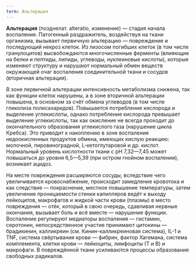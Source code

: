 ```yaml
---
term: Альтерация
---
```

**Альтерация** (позднелат. alteratio, изменение) — стадия начала воспаления. Патогенный раздражитель, воздействуя на ткани организма, вызывает первичную альтерацию — повреждение и последующий некроз клеток. Из лизосом погибших клеток (в том числе гранулоцитов) высвобождаются многочисленные ферменты (влияющие на белки и пептиды, липиды, углеводы, нуклеиновые кислоты), которые изменяют структуру и нарушают нормальный обмен веществ окружающей очаг воспаления соединительной ткани и сосудов (вторичная альтерация).

В зоне первичной альтерации интенсивность метаболизма снижена, так как функции клеток нарушены, а в зоне вторичной альтерации повышена, в основном за счёт обмена углеводов (в том числе гликолиза полисахаридов). Повышается потребление кислорода и выделение углекислоты, однако потребление кислорода превышает выделение углекислоты, так как окисление не всегда проходит до окончательного образования углекислого газа (нарушение цикла Кребса). Это приводит к накоплению в зоне воспаления недоокисленных продуктов обмена, имеющих кислую реакцию: молочной, пировиноградной, L-кетоглутаровой и др. кислот. Нормальный уровень кислотности ткани с pH 7,32—7,45 может повышаться до уровня 6,5—5,39 (при остром гнойном воспалении), возникает ацидоз.

На месте повреждения расширяются сосуды, вследствие чего увеличивается кровоснабжение, происходит замедление кровотока и как следствие — покраснение, местное повышение температуры, затем увеличение проницаемости стенки капилляров ведёт к выходу лейкоцитов, макрофагов и жидкой части крови (плазмы) в место повреждения — отёк, который в свою очередь, сдавливая нервные окончания, вызывает боль и всё вместе — нарушение функции. Воспаление регулируют медиаторы воспаления — гистамин, серотонин, непосредственное участие принимают цитокины — брадикинин, калликреин (см. Кинин-калликреиновая система), IL-1 и TNF, система свёртывания крови — фибрин, фактор Хагемана, система комплемента, клетки крови — лейкоциты, лимфоциты (Т и В) и макрофаги. В повреждённой ткани усиливаются процессы образования свободных радикалов.